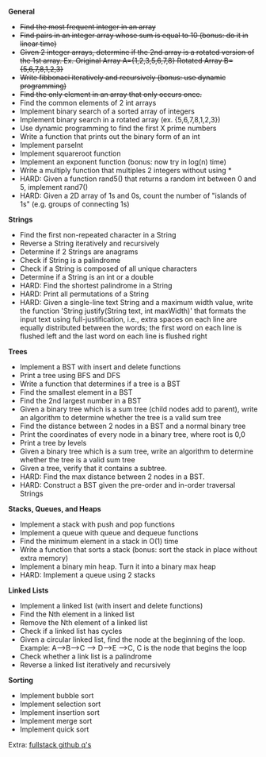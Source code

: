 **General**

- ~~Find the most frequent integer in an array~~
- ~~Find pairs in an integer array whose sum is equal to 10 (bonus: do it in linear time)~~
- ~~Given 2 integer arrays, determine if the 2nd array is a rotated
version of the 1st array. Ex. Original Array A={1,2,3,5,6,7,8} Rotated 
Array B={5,6,7,8,1,2,3}~~
- ~~Write fibbonaci iteratively and recursively (bonus: use dynamic programming)~~ 
- ~~Find the only element in an array that only occurs once.~~
- Find the common elements of 2 int arrays 
- Implement binary search of a sorted array of integers 
- Implement binary search in a rotated array (ex. {5,6,7,8,1,2,3}) 
- Use dynamic programming to find the first X prime numbers 
- Write a function that prints out the binary form of an int 
- Implement parseInt 
- Implement squareroot function 
- Implement an exponent function (bonus: now try in log(n) time) 
- Write a multiply function that multiples 2 integers without using * 
- HARD: Given a function rand5() that returns a random int between 0 and 5, implement rand7() 
- HARD: Given a 2D array of 1s and 0s, count the number of "islands of 1s" (e.g. groups of connecting 1s) 

**Strings**

- Find the first non-repeated character in a String 
- Reverse a String iteratively and recursively 
- Determine if 2 Strings are anagrams 
- Check if String is a palindrome 
- Check if a String is composed of all unique characters 
- Determine if a String is an int or a double 
- HARD: Find the shortest palindrome in a String 
- HARD: Print all permutations of a String 
- HARD: Given a single-line text String and a maximum width value, 
write the function 'String justify(String text, int maxWidth)' that 
formats the input text using full-justification, i.e., extra spaces on 
each line are equally distributed between the words; the first word on 
each line is flushed left and the last word on each line is flushed 
right 

**Trees**

- Implement a BST with insert and delete functions 
- Print a tree using BFS and DFS 
- Write a function that determines if a tree is a BST 
- Find the smallest element in a BST 
- Find the 2nd largest number in a BST 
- Given a binary tree which is a sum tree (child nodes add to 
parent), write an algorithm to determine whether the tree is a valid sum
 tree 
- Find the distance between 2 nodes in a BST and a normal binary tree 
- Print the coordinates of every node in a binary tree, where root is 0,0 
- Print a tree by levels 
- Given a binary tree which is a sum tree, write an algorithm to determine whether the tree is a valid sum tree 
- Given a tree, verify that it contains a subtree. 
- HARD: Find the max distance between 2 nodes in a BST. 
- HARD: Construct a BST given the pre-order and in-order traversal Strings 

**Stacks, Queues, and Heaps**

- Implement a stack with push and pop functions 
- Implement a queue with queue and dequeue functions 
- Find the minimum element in a stack in O(1) time 
- Write a function that sorts a stack (bonus: sort the stack in place without extra memory) 
- Implement a binary min heap. Turn it into a binary max heap 
- HARD: Implement a queue using 2 stacks 

**Linked Lists**

- Implement a linked list (with insert and delete functions) 
- Find the Nth element in a linked list 
- Remove the Nth element of a linked list 
- Check if a linked list has cycles 
- Given a circular linked list, find the node at the beginning of 
the loop. Example: A--&gt;B--&gt;C --&gt; D--&gt;E --&gt;C, C is the 
node that begins the loop 
- Check whether a link list is a palindrome 
- Reverse a linked list iteratively and recursively 

**Sorting**

- Implement bubble sort 
- Implement selection sort 
- Implement insertion sort 
- Implement merge sort 
- Implement quick sort

Extra:
[fullstack github q's](https://github.com/ratracegrad/Full-Stack-Interview-Questions)